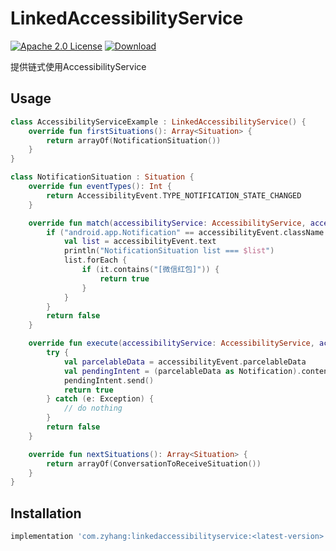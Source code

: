 # LinkedAccessibilityService

[![Apache 2.0 License](https://img.shields.io/badge/license-Apache%202.0-blue.svg?style=flat)](http://www.apache.org/licenses/LICENSE-2.0.html)
[ ![Download](https://api.bintray.com/packages/zyhang/maven/LinkedAccessibilityService/images/download.svg) ](https://bintray.com/zyhang/maven/LinkedAccessibilityService/_latestVersion)

提供链式使用AccessibilityService

## Usage
``` kotlin
class AccessibilityServiceExample : LinkedAccessibilityService() {
    override fun firstSituations(): Array<Situation> {
        return arrayOf(NotificationSituation())
    }
}

class NotificationSituation : Situation {
    override fun eventTypes(): Int {
        return AccessibilityEvent.TYPE_NOTIFICATION_STATE_CHANGED
    }

    override fun match(accessibilityService: AccessibilityService, accessibilityEvent: AccessibilityEvent): Boolean {
        if ("android.app.Notification" == accessibilityEvent.className.toString()) {
            val list = accessibilityEvent.text
            println("NotificationSituation list === $list")
            list.forEach {
                if (it.contains("[微信红包]")) {
                    return true
                }
            }
        }
        return false
    }

    override fun execute(accessibilityService: AccessibilityService, accessibilityEvent: AccessibilityEvent): Boolean {
        try {
            val parcelableData = accessibilityEvent.parcelableData
            val pendingIntent = (parcelableData as Notification).contentIntent
            pendingIntent.send()
            return true
        } catch (e: Exception) {
            // do nothing
        }
        return false
    }

    override fun nextSituations(): Array<Situation> {
        return arrayOf(ConversationToReceiveSituation())
    }
}
```

## Installation
```groovy
implementation 'com.zyhang:linkedaccessibilityservice:<latest-version>'
```